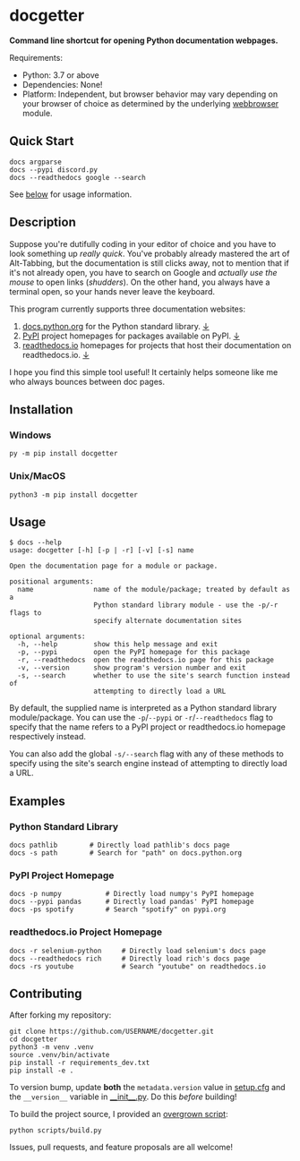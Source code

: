 # docgetter

**Command line shortcut for opening Python documentation webpages.** 

Requirements:

- Python: 3.7 or above
- Dependencies: None!
- Platform: Independent, but browser behavior may vary depending on your browser of choice as determined by the underlying [webbrowser](https://docs.python.org/3/library/webbrowser.html) module.

## Quick Start

```shell
docs argparse
docs --pypi discord.py
docs --readthedocs google --search
```

See [below](#usage) for usage information.

## Description

Suppose you're dutifully coding in your editor of choice and you have to look something up *really quick*. You've probably already mastered the art of Alt-Tabbing, but the documentation is still clicks away, not to mention that if it's not already open, you have to search on Google and *actually use the mouse* to open links (*shudders*). On the other hand, you always have a terminal open, so your hands never leave the keyboard.

This program currently supports three documentation websites:

1. [docs.python.org](https://docs.python.org/3/) for the Python standard library. [↓](#1-python-standard-library)
2. [PyPI](https://pypi.org/) project homepages for packages available on PyPI. [↓](#2-pypi-project-homepage)
3. [readthedocs.io](https://readthedocs.org/) homepages for projects that host their documentation on readthedocs.io. [↓](#3-readthedocsio-project-homepage)

I hope you find this simple tool useful! It certainly helps someone like me who always bounces between doc pages.

## Installation

### Windows

```
py -m pip install docgetter
```

### Unix/MacOS

```
python3 -m pip install docgetter
```

## Usage

```console
$ docs --help
usage: docgetter [-h] [-p | -r] [-v] [-s] name

Open the documentation page for a module or package.

positional arguments:
  name               name of the module/package; treated by default as a
                     Python standard library module - use the -p/-r flags to
                     specify alternate documentation sites

optional arguments:
  -h, --help         show this help message and exit
  -p, --pypi         open the PyPI homepage for this package
  -r, --readthedocs  open the readthedocs.io page for this package
  -v, --version      show program's version number and exit
  -s, --search       whether to use the site's search function instead of
                     attempting to directly load a URL
```

By default, the supplied name is interpreted as a Python standard library module/package. You can use the `-p`/`--pypi` or `-r`/`--readthedocs` flag to specify that the name refers to a PyPI project or readthedocs.io homepage respectively instead.

You can also add the global `-s/--search` flag with any of these methods to specify using the site's search engine instead of attempting to directly load a URL.

## Examples

### Python Standard Library

```shell
docs pathlib        # Directly load pathlib's docs page
docs -s path        # Search for "path" on docs.python.org
```

### PyPI Project Homepage

```shell
docs -p numpy           # Directly load numpy's PyPI homepage
docs --pypi pandas      # Directly load pandas' PyPI homepage
docs -ps spotify        # Search "spotify" on pypi.org
```

### readthedocs.io Project Homepage

```shell
docs -r selenium-python     # Directly load selenium's docs page
docs --readthedocs rich     # Directly load rich's docs page
docs -rs youtube            # Search "youtube" on readthedocs.io
```

## Contributing

After forking my repository:

```shell
git clone https://github.com/USERNAME/docgetter.git
cd docgetter
python3 -m venv .venv
source .venv/bin/activate
pip install -r requirements_dev.txt
pip install -e .
```

To version bump, update **both** the `metadata.version` value in [setup.cfg](setup.cfg#L3) and the `__version__` variable in [\_\_init\_\_.py](src/docgetter/__init__.py). Do this *before* building!

To build the project source, I provided an [overgrown script](scripts/build.py):

```shell
python scripts/build.py
```

Issues, pull requests, and feature proposals are all welcome!
